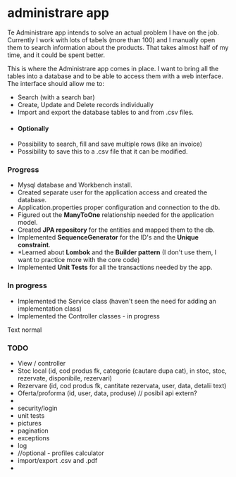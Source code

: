 # administrare app

Te Administrare app intends to solve an actual problem I have on the job. Currently I work
with lots of tabels (more than 100) and I manually open them to search information about
the products. That takes almost half of my time, and it could be spent better.

This is where the Administrare app comes in place. I want to bring all the tables into a database
and to be able to access them with a web interface. The interface should allow me to:
- Search (with a search bar)
- Create, Update and Delete records individually
- Import and export the database tables to and from .csv files.
- #### Optionally
- Possibility to search, fill and save multiple rows (like an invoice)
- Possibility to save this to a .csv file that it can be modified.

### Progress

* Mysql database and Workbench install.
* Created separate user for the application access and created the database.
* Application.properties proper configuration and connection to the db.
* Figured out the **ManyToOne** relationship needed for the application model.
* Created **JPA repository** for the entities and mapped them to the db.
* Implemented **SequenceGenerator** for the ID's and the **Unique constraint**.
* *Learned about **Lombok** and the **Builder pattern** (I don't use them, I want to practice more with the core code)
* Implemented **Unit Tests** for all the transactions needed by the app.

### In progress
* Implemented the Service class (haven't seen the need for adding an implementation class)
* Implemented the Controller classes - in progress


Text normal
### TODO
* View / controller
* Stoc local (id, cod produs fk, categorie (cautare dupa cat), in stoc, stoc, rezervate, disponibile, rezervari)
* Rezervare (id, cod produs fk, cantitate rezervata, user, data, detalii text)
* Oferta/proforma (id, user, data, produse) // posibil api extern?
* 
* security/login
* unit tests
* pictures
* pagination
* exceptions
* log
* //optional - profiles calculator
* import/export .csv and .pdf
* 